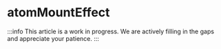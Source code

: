 # atomMountEffect

:::info
This article is a work in progress. We are actively filling in the gaps and appreciate your patience.
:::
